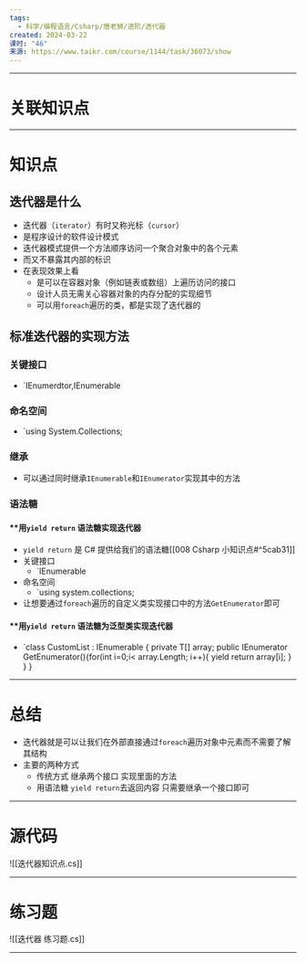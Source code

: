 ```yaml
---
tags:
  - 科学/编程语言/Csharp/唐老狮/进阶/迭代器
created: 2024-03-22
课时: "46"
来源: https://www.taikr.com/course/1144/task/36073/show
---
```


---
# 关联知识点



---
# 知识点

## 迭代器是什么

- 迭代器（`iterator`）有时又称光标（`cursor`）
- 是程序设计的软件设计模式
- 迭代器模式提供一个方法顺序访问一个聚合对象中的各个元素
- 而又不暴露其内部的标识
- 在表现效果上看
	- 是可以在容器对象（例如链表或数组）上遍历访问的接口
	- 设计人员无需关心容器对象的内存分配的实现细节
	- 可以用`foreach`遍历的类，都是实现了迭代器的
## 标准迭代器的实现方法

### 关键接口

- `IEnumerdtor,IEnumerable
### 命名空间

- `using System.Collections;
### 继承

- 可以通过同时继承`IEnumerable`和`IEnumerator`实现其中的方法

### 语法糖

#### **用`yield return` 语法糖实现迭代器

- `yield return` 是 C# 提供给我们的语法糖[[008 Csharp 小知识点#^5cab31]]
- 关键接口
	- `IEnumerable
- 命名空间
	- `using system.collections;
- 让想要通过`foreach`遍历的自定义类实现接口中的方法`GetEnumerator`即可
#### **用`yield return` 语法糖为泛型类实现迭代器

- `class CustomList<T> : IEnumerable { private T[] array; public IEnumerator GetEnumerator(){for(int i=0;i< array.Length; i++){ yield return array[i]; } } }

---
# 总结

- 迭代器就是可以让我们在外部直接通过`foreach`遍历对象中元素而不需要了解其结构
- 主要的两种方式
	- 传统方式 继承两个接口 实现里面的方法
	- 用语法糖 `yield return`去返回内容 只需要继承一个接口即可

---
# 源代码

![[迭代器知识点.cs]]

---
# 练习题

![[迭代器 练习题.cs]]

---
